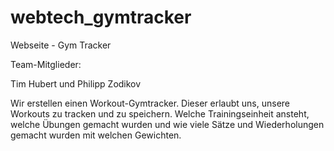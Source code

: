 # webtech_gymtracker
Webseite - Gym Tracker


Team-Mitglieder:

Tim Hubert und Philipp Zodikov

Wir erstellen einen Workout-Gymtracker.
Dieser erlaubt uns, unsere Workouts zu tracken und zu speichern. Welche Trainingseinheit ansteht, 
welche Übungen gemacht wurden und wie viele Sätze und Wiederholungen gemacht wurden mit welchen Gewichten.

